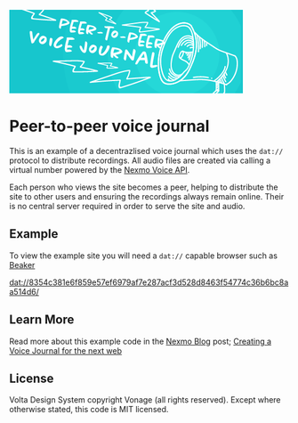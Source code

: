 ![peer-to-peer voice journal](voice-journal-banner.png)

Peer-to-peer voice journal
==========================

This is an example of a decentrazlised voice journal which uses the `dat://`
protocol to distribute recordings. All audio files are created via calling
a virtual number powered by the [Nexmo Voice API](https://nexmo.com).

Each person who views the site becomes a peer, helping to distribute the site
to other users and ensuring the recordings always remain online. Their is no
central server required in order to serve the site and audio.

Example
-------

To view the example site you will need a `dat://` capable browser such as
[Beaker](https://beakerbrowser.com/)

[dat://8354c381e6f859e57ef6979af7e287acf3d528d8463f54774c36b6bc8aa514d6/](dat://8354c381e6f859e57ef6979af7e287acf3d528d8463f54774c36b6bc8aa514d6/)

Learn More
----------

Read more about this example code in the [Nexmo Blog](https://www.nexmo.com/?p=21316&preview=true) post; [Creating a Voice Journal for the next web](https://www.nexmo.com/blog/2018/06/19/next-web-voice-journal-python-vue-javascript-dr)

License
-------

Volta Design System copyright Vonage (all rights reserved). Except where otherwise stated, this code is MIT licensed.
